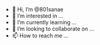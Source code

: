- 👋 Hi, I’m @801sanae
- 👀 I’m interested in ...
- 🌱 I’m currently learning ...
- 💞️ I’m looking to collaborate on ...
- 📫 How to reach me ...

<!---
801sanae/801sanae is a ✨ special ✨ repository because its `README.md` (this file) appears on your GitHub profile.
You can click the Preview link to take a look at your changes.
--->
